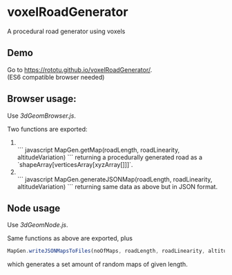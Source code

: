 voxelRoadGenerator  
==================
A procedural road generator using voxels

Demo
----
Go to https://rototu.github.io/voxelRoadGenerator/.  
(ES6 compatible browser needed)

Browser usage:
-----
Use *3dGeomBrowser.js*.  
  
  
Two functions are exported:  

1. <br/>
    ``` javascript
    MapGen.getMap(roadLength, roadLinearity, altitudeVariation)
    ```
    returning a procedurally generated road as a `shapeArray[verticesArray[xyzArray[]]]`.

2.  <br/>
    ``` javascript
    MapGen.generateJSONMap(roadLength, roadLinearity, altitudeVariation)
    ``` 
    returning same data as above but in JSON format.


Node usage
-----
Use *3dGeomNode.js*.  
  
Same functions as above are exported, plus  
``` javascript
MapGen.writeJSONMapsToFiles(noOfMaps, roadLength, roadLinearity, altitudeVariation)
``` 
which generates a set amount of random maps of given length.
